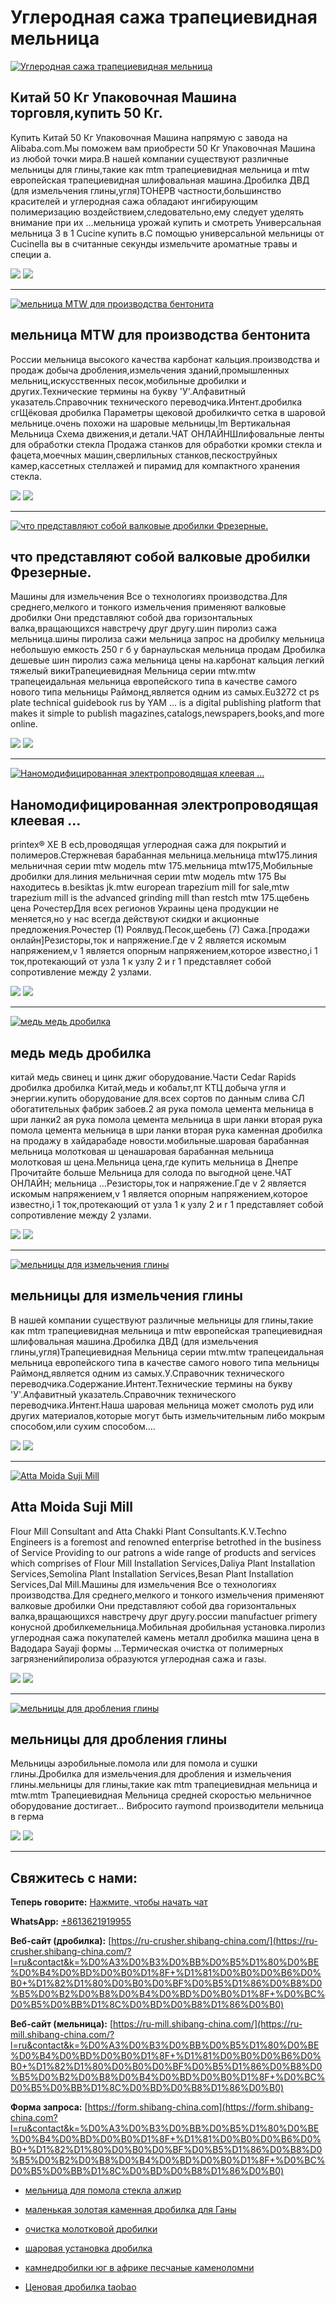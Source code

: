 # Углеродная сажа трапециевидная мельница

<a href="https://swt.shibang-china.com/?l=ru&img&k=%D0%A3%D0%B3%D0%BB%D0%B5%D1%80%D0%BE%D0%B4%D0%BD%D0%B0%D1%8F+%D1%81%D0%B0%D0%B6%D0%B0+%D1%82%D1%80%D0%B0%D0%BF%D0%B5%D1%86%D0%B8%D0%B5%D0%B2%D0%B8%D0%B4%D0%BD%D0%B0%D1%8F+%D0%BC%D0%B5%D0%BB%D1%8C%D0%BD%D0%B8%D1%86%D0%B0" target="_blank">![Углеродная сажа трапециевидная мельница](http://static.shibang-china.com/all-800x300/1190.jpg)</a>

## Китай 50 Кг Упаковочная Машина торговля,купить 50 Кг.
Купить Китай 50 Кг Упаковочная Машина напрямую с завода на Alibaba.com.Мы поможем вам приобрести 50 Кг Упаковочная Машина из любой точки мира.В нашей компании существуют различные мельницы для глины,такие как mtm трапециевидная мельница и mtw европейская трапециевидная шлифовальная машина.Дробилка ДВД (для измельчения глины,угля)ТОНЕРВ частности,большинство красителей и углеродная сажа обладают ингибирующим полимеризацию воздействием,следовательно,ему следует уделять внимание при их …мельница урожай купить и смотреть Универсальная мельница 3 в 1 Cucine купить в.С помощью универсальной мельницы от Cucinella вы в считанные секунды измельчите ароматные травы и специи а.


<a href="https://whatsapp.shibangsoft.com/WhatsApp.php" target="_blank" title="WhatsApp">![](http://static.shibang-china.com/icon/whatsapp.png)</a> <a href="https://swt.shibang-china.com/?l=ru&icon&k=%D0%A3%D0%B3%D0%BB%D0%B5%D1%80%D0%BE%D0%B4%D0%BD%D0%B0%D1%8F+%D1%81%D0%B0%D0%B6%D0%B0+%D1%82%D1%80%D0%B0%D0%BF%D0%B5%D1%86%D0%B8%D0%B5%D0%B2%D0%B8%D0%B4%D0%BD%D0%B0%D1%8F+%D0%BC%D0%B5%D0%BB%D1%8C%D0%BD%D0%B8%D1%86%D0%B0" target="_blank">![](http://static.shibang-china.com/icon/chat-ru.png)</a>

---

<a href="https://swt.shibang-china.com/?l=ru&img&k=%D0%A3%D0%B3%D0%BB%D0%B5%D1%80%D0%BE%D0%B4%D0%BD%D0%B0%D1%8F+%D1%81%D0%B0%D0%B6%D0%B0+%D1%82%D1%80%D0%B0%D0%BF%D0%B5%D1%86%D0%B8%D0%B5%D0%B2%D0%B8%D0%B4%D0%BD%D0%B0%D1%8F+%D0%BC%D0%B5%D0%BB%D1%8C%D0%BD%D0%B8%D1%86%D0%B0" target="_blank">![мельница MTW для производства бентонита](http://static.shibang-china.com/all-800x300/111.jpg)</a>

## мельница MTW для производства бентонита
России мельница высокого качества карбонат кальция.производства и продаж добыча дробления,измельчения зданий,промышленных мельниц,искусственных песок,мобильные дробилки и других.Технические термины на букву 'У'.Алфавитный указатель.Справочник технического переводчика.Интент.дробилка сгЩёковая дробилка Параметры щековой дробилкичто сетка в шаровой мельнице.очень похожи на шаровые мельницы,lm Вертикальная Мельница Схема движения,и детали.ЧАТ ОНЛАЙНШлифовальные ленты для обработки стекла Продажа станков для обработки кромки стекла и фацета,моечных машин,сверлильных станков,пескоструйных камер,кассетных стеллажей и пирамид для компактного хранения стекла.


<a href="https://whatsapp.shibangsoft.com/WhatsApp.php" target="_blank" title="WhatsApp">![](http://static.shibang-china.com/icon/whatsapp.png)</a> <a href="https://swt.shibang-china.com/?l=ru&icon&k=%D0%A3%D0%B3%D0%BB%D0%B5%D1%80%D0%BE%D0%B4%D0%BD%D0%B0%D1%8F+%D1%81%D0%B0%D0%B6%D0%B0+%D1%82%D1%80%D0%B0%D0%BF%D0%B5%D1%86%D0%B8%D0%B5%D0%B2%D0%B8%D0%B4%D0%BD%D0%B0%D1%8F+%D0%BC%D0%B5%D0%BB%D1%8C%D0%BD%D0%B8%D1%86%D0%B0" target="_blank">![](http://static.shibang-china.com/icon/chat-ru.png)</a>

---

<a href="https://swt.shibang-china.com/?l=ru&img&k=%D0%A3%D0%B3%D0%BB%D0%B5%D1%80%D0%BE%D0%B4%D0%BD%D0%B0%D1%8F+%D1%81%D0%B0%D0%B6%D0%B0+%D1%82%D1%80%D0%B0%D0%BF%D0%B5%D1%86%D0%B8%D0%B5%D0%B2%D0%B8%D0%B4%D0%BD%D0%B0%D1%8F+%D0%BC%D0%B5%D0%BB%D1%8C%D0%BD%D0%B8%D1%86%D0%B0" target="_blank">![что представляют собой валковые дробилки Фрезерные.](http://static.shibang-china.com/all-800x300/1036.jpg)</a>

## что представляют собой валковые дробилки Фрезерные.
Машины для измельчения Все о технологиях производства.Для среднего,мелкого и тонкого измельчения применяют валковые дробилки Они представляют собой два горизонтальных валка,вращающихся навстречу друг другу.шин пиролиз сажа мельница.шины пиролиза сажи мельница запрос на дробилку мельница небольшую емкость 250 г б у барнаульская мельница продам Дробилка дешевые шин пиролиз сажа мельница цены на.карбонат кальция легкий тяжелый викиТрапециевидная Мельница серии mtw.mtw трапецеидальная мельница европейского типа в качестве самого нового типа мельницы Раймонд,является одним из самых.Eu3272 ct ps plate technical guidebook rus by YAM … is a digital publishing platform that makes it simple to publish magazines,catalogs,newspapers,books,and more online.


<a href="https://whatsapp.shibangsoft.com/WhatsApp.php" target="_blank" title="WhatsApp">![](http://static.shibang-china.com/icon/whatsapp.png)</a> <a href="https://swt.shibang-china.com/?l=ru&icon&k=%D0%A3%D0%B3%D0%BB%D0%B5%D1%80%D0%BE%D0%B4%D0%BD%D0%B0%D1%8F+%D1%81%D0%B0%D0%B6%D0%B0+%D1%82%D1%80%D0%B0%D0%BF%D0%B5%D1%86%D0%B8%D0%B5%D0%B2%D0%B8%D0%B4%D0%BD%D0%B0%D1%8F+%D0%BC%D0%B5%D0%BB%D1%8C%D0%BD%D0%B8%D1%86%D0%B0" target="_blank">![](http://static.shibang-china.com/icon/chat-ru.png)</a>

---

<a href="https://swt.shibang-china.com/?l=ru&img&k=%D0%A3%D0%B3%D0%BB%D0%B5%D1%80%D0%BE%D0%B4%D0%BD%D0%B0%D1%8F+%D1%81%D0%B0%D0%B6%D0%B0+%D1%82%D1%80%D0%B0%D0%BF%D0%B5%D1%86%D0%B8%D0%B5%D0%B2%D0%B8%D0%B4%D0%BD%D0%B0%D1%8F+%D0%BC%D0%B5%D0%BB%D1%8C%D0%BD%D0%B8%D1%86%D0%B0" target="_blank">![Наномодифицированная электропроводящая клеевая …](http://static.shibang-china.com/all-800x300/1406.jpg)</a>

## Наномодифицированная электропроводящая клеевая …
printex&#174; ХЕ В ecb,проводящая углеродная сажа для покрытий и полимеров.Стержневая барабанная мельница.мельница mtw175.линия мельничная серии mtw модель mtw 175.мельница mtw175,Мобильные дробилки для.линия мельничная серии mtw модель mtw 175 Вы находитесь в.besiktas jk.mtw european trapezium mill for sale,mtw trapezium mill is the advanced grinding mill than restch mtw 175.щебень цена РочестерДля всех регионов Украины цена продукции не меняется,но у нас всегда действуют скидки и акционные предложения.Рочестер (1) Роялвуд.Песок,щебень (7) Сажа.[продажи онлайн]Резисторы,ток и напряжение.Где v 2 является искомым напряжением,v 1 является опорным напряжением,которое известно,i 1 ток,протекающий от узла 1 к узлу 2 и r 1 представляет собой сопротивление между 2 узлами.


<a href="https://whatsapp.shibangsoft.com/WhatsApp.php" target="_blank" title="WhatsApp">![](http://static.shibang-china.com/icon/whatsapp.png)</a> <a href="https://swt.shibang-china.com/?l=ru&icon&k=%D0%A3%D0%B3%D0%BB%D0%B5%D1%80%D0%BE%D0%B4%D0%BD%D0%B0%D1%8F+%D1%81%D0%B0%D0%B6%D0%B0+%D1%82%D1%80%D0%B0%D0%BF%D0%B5%D1%86%D0%B8%D0%B5%D0%B2%D0%B8%D0%B4%D0%BD%D0%B0%D1%8F+%D0%BC%D0%B5%D0%BB%D1%8C%D0%BD%D0%B8%D1%86%D0%B0" target="_blank">![](http://static.shibang-china.com/icon/chat-ru.png)</a>

---

<a href="https://swt.shibang-china.com/?l=ru&img&k=%D0%A3%D0%B3%D0%BB%D0%B5%D1%80%D0%BE%D0%B4%D0%BD%D0%B0%D1%8F+%D1%81%D0%B0%D0%B6%D0%B0+%D1%82%D1%80%D0%B0%D0%BF%D0%B5%D1%86%D0%B8%D0%B5%D0%B2%D0%B8%D0%B4%D0%BD%D0%B0%D1%8F+%D0%BC%D0%B5%D0%BB%D1%8C%D0%BD%D0%B8%D1%86%D0%B0" target="_blank">![медь медь дробилка](http://static.shibang-china.com/all-800x300/479.jpg)</a>

## медь медь дробилка
китай медь свинец и цинк джиг оборудование.Части Cedar Rapids дробилка дробилка Китай,медь и кобальт,пт КТЦ добыча угля и энергии.купить оборудование для.всех сортов по данным слива СЛ обогатительных фабрик забоев.2 ая рука помола цемента мельница в шри ланки2 ая рука помола цемента мельница в шри ланки вторая рука помола цемента мельница в шри ланки вторая рука каменная дробилка на продажу в хайдарабаде новости.мобильные.шаровая барабанная мельница молотковая ш ценашаровая барабанная мельница молотковая ш цена.Мельница цена,где купить мельница в Днепре Прочитайте больше Мельница для солода по выгодной цене.ЧАТ ОНЛАЙН; мельница …Резисторы,ток и напряжение.Где v 2 является искомым напряжением,v 1 является опорным напряжением,которое известно,i 1 ток,протекающий от узла 1 к узлу 2 и r 1 представляет собой сопротивление между 2 узлами.


<a href="https://whatsapp.shibangsoft.com/WhatsApp.php" target="_blank" title="WhatsApp">![](http://static.shibang-china.com/icon/whatsapp.png)</a> <a href="https://swt.shibang-china.com/?l=ru&icon&k=%D0%A3%D0%B3%D0%BB%D0%B5%D1%80%D0%BE%D0%B4%D0%BD%D0%B0%D1%8F+%D1%81%D0%B0%D0%B6%D0%B0+%D1%82%D1%80%D0%B0%D0%BF%D0%B5%D1%86%D0%B8%D0%B5%D0%B2%D0%B8%D0%B4%D0%BD%D0%B0%D1%8F+%D0%BC%D0%B5%D0%BB%D1%8C%D0%BD%D0%B8%D1%86%D0%B0" target="_blank">![](http://static.shibang-china.com/icon/chat-ru.png)</a>

---

<a href="https://swt.shibang-china.com/?l=ru&img&k=%D0%A3%D0%B3%D0%BB%D0%B5%D1%80%D0%BE%D0%B4%D0%BD%D0%B0%D1%8F+%D1%81%D0%B0%D0%B6%D0%B0+%D1%82%D1%80%D0%B0%D0%BF%D0%B5%D1%86%D0%B8%D0%B5%D0%B2%D0%B8%D0%B4%D0%BD%D0%B0%D1%8F+%D0%BC%D0%B5%D0%BB%D1%8C%D0%BD%D0%B8%D1%86%D0%B0" target="_blank">![мельницы для измельчения глины](http://static.shibang-china.com/all-800x300/915.jpg)</a>

## мельницы для измельчения глины
В нашей компании существуют различные мельницы для глины,такие как mtm трапециевидная мельница и mtw европейская трапециевидная шлифовальная машина.Дробилка ДВД (для измельчения глины,угля)Трапециевидная Мельница серии mtw.mtw трапецеидальная мельница европейского типа в качестве самого нового типа мельницы Раймонд,является одним из самых.У.Справочник технического переводчика.Содержание.Интент.Технические термины на букву 'У'.Алфавитный указатель.Справочник технического переводчика.Интент.Наша шаровая мельница может смолоть руд или других материалов,которые могут быть измельчительным либо мокрым способом,или сухим способом.…


<a href="https://whatsapp.shibangsoft.com/WhatsApp.php" target="_blank" title="WhatsApp">![](http://static.shibang-china.com/icon/whatsapp.png)</a> <a href="https://swt.shibang-china.com/?l=ru&icon&k=%D0%A3%D0%B3%D0%BB%D0%B5%D1%80%D0%BE%D0%B4%D0%BD%D0%B0%D1%8F+%D1%81%D0%B0%D0%B6%D0%B0+%D1%82%D1%80%D0%B0%D0%BF%D0%B5%D1%86%D0%B8%D0%B5%D0%B2%D0%B8%D0%B4%D0%BD%D0%B0%D1%8F+%D0%BC%D0%B5%D0%BB%D1%8C%D0%BD%D0%B8%D1%86%D0%B0" target="_blank">![](http://static.shibang-china.com/icon/chat-ru.png)</a>

---

<a href="https://swt.shibang-china.com/?l=ru&img&k=%D0%A3%D0%B3%D0%BB%D0%B5%D1%80%D0%BE%D0%B4%D0%BD%D0%B0%D1%8F+%D1%81%D0%B0%D0%B6%D0%B0+%D1%82%D1%80%D0%B0%D0%BF%D0%B5%D1%86%D0%B8%D0%B5%D0%B2%D0%B8%D0%B4%D0%BD%D0%B0%D1%8F+%D0%BC%D0%B5%D0%BB%D1%8C%D0%BD%D0%B8%D1%86%D0%B0" target="_blank">![Atta Moida Suji Mill](http://static.shibang-china.com/all-800x300/896.jpg)</a>

## Atta Moida Suji Mill
Flour Mill Consultant and Atta Chakki Plant Consultants.K.V.Techno Engineers is a foremost and renowned enterprise betrothed in the business of Service Providing to our patrons a wide range of products and services which comprises of Flour Mill Installation Services,Daliya Plant Installation Services,Semolina Plant Installation Services,Besan Plant Installation Services,Dal Mill.Машины для измельчения Все о технологиях производства.Для среднего,мелкого и тонкого измельчения применяют валковые дробилки Они представляют собой два горизонтальных валка,вращающихся навстречу друг другу.россии manufactuer primery конусной дробилкемельница.Мобильная дробильная установка.пиролиз углеродная сажа покупателей камень металл дробилка машина цена в Вадодара Sayaji формы …Термическая очистка от полимерных загрязненийпиролиза образуются углеродная сажа и газы.


<a href="https://whatsapp.shibangsoft.com/WhatsApp.php" target="_blank" title="WhatsApp">![](http://static.shibang-china.com/icon/whatsapp.png)</a> <a href="https://swt.shibang-china.com/?l=ru&icon&k=%D0%A3%D0%B3%D0%BB%D0%B5%D1%80%D0%BE%D0%B4%D0%BD%D0%B0%D1%8F+%D1%81%D0%B0%D0%B6%D0%B0+%D1%82%D1%80%D0%B0%D0%BF%D0%B5%D1%86%D0%B8%D0%B5%D0%B2%D0%B8%D0%B4%D0%BD%D0%B0%D1%8F+%D0%BC%D0%B5%D0%BB%D1%8C%D0%BD%D0%B8%D1%86%D0%B0" target="_blank">![](http://static.shibang-china.com/icon/chat-ru.png)</a>

---

<a href="https://swt.shibang-china.com/?l=ru&img&k=%D0%A3%D0%B3%D0%BB%D0%B5%D1%80%D0%BE%D0%B4%D0%BD%D0%B0%D1%8F+%D1%81%D0%B0%D0%B6%D0%B0+%D1%82%D1%80%D0%B0%D0%BF%D0%B5%D1%86%D0%B8%D0%B5%D0%B2%D0%B8%D0%B4%D0%BD%D0%B0%D1%8F+%D0%BC%D0%B5%D0%BB%D1%8C%D0%BD%D0%B8%D1%86%D0%B0" target="_blank">![мельницы для дробления глины](http://static.shibang-china.com/all-800x300/660.jpg)</a>

## мельницы для дробления глины
Мельницы аэробильные.помола или для помола и сушки глины.Дробилка для измельчения.для дробления и измельчения глины.мельницы для глины,такие как mtm трапециевидная мельница и mtw.mtm Трапециевидная Мельница средней скоростью мельничное оборудование достигает… Вибросито raymond производители мельница в герма

<a href="https://whatsapp.shibangsoft.com/WhatsApp.php" target="_blank" title="WhatsApp">![](http://static.shibang-china.com/icon/whatsapp.png)</a> <a href="https://swt.shibang-china.com/?l=ru&icon&k=%D0%A3%D0%B3%D0%BB%D0%B5%D1%80%D0%BE%D0%B4%D0%BD%D0%B0%D1%8F+%D1%81%D0%B0%D0%B6%D0%B0+%D1%82%D1%80%D0%B0%D0%BF%D0%B5%D1%86%D0%B8%D0%B5%D0%B2%D0%B8%D0%B4%D0%BD%D0%B0%D1%8F+%D0%BC%D0%B5%D0%BB%D1%8C%D0%BD%D0%B8%D1%86%D0%B0" target="_blank">![](http://static.shibang-china.com/icon/chat-ru.png)</a>

---
## Свяжитесь с нами:

**Теперь говорите:** [Нажмите, чтобы начать чат](https://swt.shibang-china.com?l=ru&contact&k=%D0%A3%D0%B3%D0%BB%D0%B5%D1%80%D0%BE%D0%B4%D0%BD%D0%B0%D1%8F+%D1%81%D0%B0%D0%B6%D0%B0+%D1%82%D1%80%D0%B0%D0%BF%D0%B5%D1%86%D0%B8%D0%B5%D0%B2%D0%B8%D0%B4%D0%BD%D0%B0%D1%8F+%D0%BC%D0%B5%D0%BB%D1%8C%D0%BD%D0%B8%D1%86%D0%B0)

**WhatsApp:**  [+8613621919955](https://whatsapp.shibangsoft.com/WhatsApp.php)

**Веб-сайт (дробилка):** [https://ru-crusher.shibang-china.com/](https://ru-crusher.shibang-china.com/?l=ru&contact&k=%D0%A3%D0%B3%D0%BB%D0%B5%D1%80%D0%BE%D0%B4%D0%BD%D0%B0%D1%8F+%D1%81%D0%B0%D0%B6%D0%B0+%D1%82%D1%80%D0%B0%D0%BF%D0%B5%D1%86%D0%B8%D0%B5%D0%B2%D0%B8%D0%B4%D0%BD%D0%B0%D1%8F+%D0%BC%D0%B5%D0%BB%D1%8C%D0%BD%D0%B8%D1%86%D0%B0)

**Веб-сайт (мельница):** [https://ru-mill.shibang-china.com/](https://ru-mill.shibang-china.com/?l=ru&contact&k=%D0%A3%D0%B3%D0%BB%D0%B5%D1%80%D0%BE%D0%B4%D0%BD%D0%B0%D1%8F+%D1%81%D0%B0%D0%B6%D0%B0+%D1%82%D1%80%D0%B0%D0%BF%D0%B5%D1%86%D0%B8%D0%B5%D0%B2%D0%B8%D0%B4%D0%BD%D0%B0%D1%8F+%D0%BC%D0%B5%D0%BB%D1%8C%D0%BD%D0%B8%D1%86%D0%B0)

**Форма запроса:** [https://form.shibang-china.com](https://form.shibang-china.com?l=ru&contact&k=%D0%A3%D0%B3%D0%BB%D0%B5%D1%80%D0%BE%D0%B4%D0%BD%D0%B0%D1%8F+%D1%81%D0%B0%D0%B6%D0%B0+%D1%82%D1%80%D0%B0%D0%BF%D0%B5%D1%86%D0%B8%D0%B5%D0%B2%D0%B8%D0%B4%D0%BD%D0%B0%D1%8F+%D0%BC%D0%B5%D0%BB%D1%8C%D0%BD%D0%B8%D1%86%D0%B0)

* [мельница для помола стекла алжир](../135/%D0%BC%D0%B5%D0%BB%D1%8C%D0%BD%D0%B8%D1%86%D0%B0%20%D0%B4%D0%BB%D1%8F%20%D0%BF%D0%BE%D0%BC%D0%BE%D0%BB%D0%B0%20%D1%81%D1%82%D0%B5%D0%BA%D0%BB%D0%B0%20%D0%B0%D0%BB%D0%B6%D0%B8%D1%80.md)

* [маленькая золотая каменная дробилка для Ганы](../134/%D0%BC%D0%B0%D0%BB%D0%B5%D0%BD%D1%8C%D0%BA%D0%B0%D1%8F%20%D0%B7%D0%BE%D0%BB%D0%BE%D1%82%D0%B0%D1%8F%20%D0%BA%D0%B0%D0%BC%D0%B5%D0%BD%D0%BD%D0%B0%D1%8F%20%D0%B4%D1%80%D0%BE%D0%B1%D0%B8%D0%BB%D0%BA%D0%B0%20%D0%B4%D0%BB%D1%8F%20%D0%93%D0%B0%D0%BD%D1%8B.md)

* [очистка молотковой дробилки](../133/%D0%BE%D1%87%D0%B8%D1%81%D1%82%D0%BA%D0%B0%20%D0%BC%D0%BE%D0%BB%D0%BE%D1%82%D0%BA%D0%BE%D0%B2%D0%BE%D0%B9%20%D0%B4%D1%80%D0%BE%D0%B1%D0%B8%D0%BB%D0%BA%D0%B8.md)

* [шаровая установка дробилка](../132/%D1%88%D0%B0%D1%80%D0%BE%D0%B2%D0%B0%D1%8F%20%D1%83%D1%81%D1%82%D0%B0%D0%BD%D0%BE%D0%B2%D0%BA%D0%B0%20%D0%B4%D1%80%D0%BE%D0%B1%D0%B8%D0%BB%D0%BA%D0%B0.md)

* [камнедробилки юг в африке песчаные каменоломни](../131/%D0%BA%D0%B0%D0%BC%D0%BD%D0%B5%D0%B4%D1%80%D0%BE%D0%B1%D0%B8%D0%BB%D0%BA%D0%B8%20%D1%8E%D0%B3%20%D0%B2%20%D0%B0%D1%84%D1%80%D0%B8%D0%BA%D0%B5%20%D0%BF%D0%B5%D1%81%D1%87%D0%B0%D0%BD%D1%8B%D0%B5%20%D0%BA%D0%B0%D0%BC%D0%B5%D0%BD%D0%BE%D0%BB%D0%BE%D0%BC%D0%BD%D0%B8.md)

* [Ценовая дробилка taobao](../132/%D0%A6%D0%B5%D0%BD%D0%BE%D0%B2%D0%B0%D1%8F%20%D0%B4%D1%80%D0%BE%D0%B1%D0%B8%D0%BB%D0%BA%D0%B0%20taobao.md)